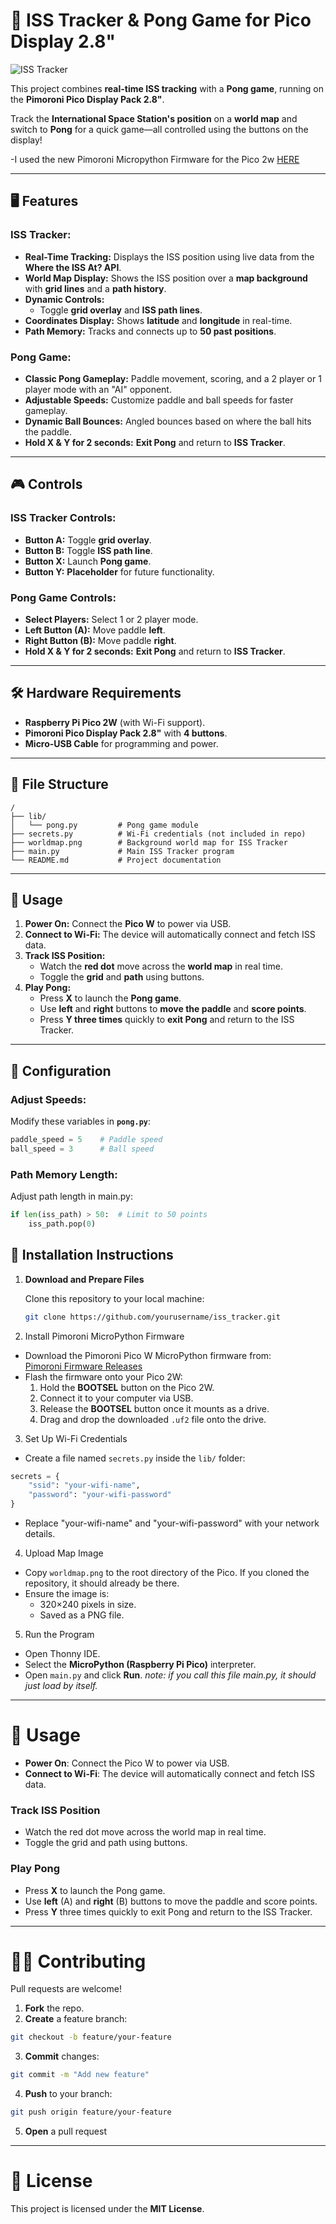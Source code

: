 # 🚀 ISS Tracker & Pong Game for Pico Display 2.8"

![ISS Tracker](https://github.com/holmesha/ISS_tracker/blob/main/IMG_6613.jpg)

This project combines **real-time ISS tracking** with a **Pong game**, running on the **Pimoroni Pico Display Pack 2.8"**.  

Track the **International Space Station's position** on a **world map** and switch to **Pong** for a quick game—all controlled using the buttons on the display!  

-I used the new Pimoroni Micropython Firmware for the Pico 2w [HERE](https://github.com/pimoroni/pimoroni-pico-rp2350/releases)

---

## 🖥️ Features

### ISS Tracker:
- **Real-Time Tracking:** Displays the ISS position using live data from the **Where the ISS At? API**.  
- **World Map Display:** Shows the ISS position over a **map background** with **grid lines** and a **path history**.  
- **Dynamic Controls:**
  - Toggle **grid overlay** and **ISS path lines**.  
- **Coordinates Display:** Shows **latitude** and **longitude** in real-time.  
- **Path Memory:** Tracks and connects up to **50 past positions**.  

### Pong Game:
- **Classic Pong Gameplay:** Paddle movement, scoring, and a 2 player or 1 player mode with an "AI" opponent.  
- **Adjustable Speeds:** Customize paddle and ball speeds for faster gameplay.  
- **Dynamic Ball Bounces:** Angled bounces based on where the ball hits the paddle.  
- **Hold X & Y for 2 seconds:** **Exit Pong** and return to **ISS Tracker**.  

---

## 🎮 Controls

### ISS Tracker Controls:
- **Button A:** Toggle **grid overlay**.  
- **Button B:** Toggle **ISS path line**.  
- **Button X:** Launch **Pong game**.  
- **Button Y:** **Placeholder** for future functionality.  

### Pong Game Controls:
- **Select Players:** Select 1 or 2 player mode.
- **Left Button (A):** Move paddle **left**.  
- **Right Button (B):** Move paddle **right**.  
- **Hold X & Y for 2 seconds:** **Exit Pong** and return to **ISS Tracker**.  

---

## 🛠️ Hardware Requirements

- **Raspberry Pi Pico 2W** (with Wi-Fi support).  
- **Pimoroni Pico Display Pack 2.8"** with **4 buttons**.  
- **Micro-USB Cable** for programming and power.

---

## 📂 File Structure

```plaintext
/
├── lib/
│   └── pong.py         # Pong game module
├── secrets.py          # Wi-Fi credentials (not included in repo)
├── worldmap.png        # Background world map for ISS Tracker
├── main.py             # Main ISS Tracker program
└── README.md           # Project documentation
```
---

## 🚀 Usage

1. **Power On:** Connect the **Pico W** to power via USB.  
2. **Connect to Wi-Fi:** The device will automatically connect and fetch ISS data.  
3. **Track ISS Position:**
   - Watch the **red dot** move across the **world map** in real time.  
   - Toggle the **grid** and **path** using buttons.  
4. **Play Pong:**
   - Press **X** to launch the **Pong game**.  
   - Use **left** and **right** buttons to **move the paddle** and **score points**.  
   - Press **Y three times** quickly to **exit Pong** and return to the ISS Tracker.  

---

## 🔧 Configuration

### Adjust Speeds:
Modify these variables in **`pong.py`**:  
```python
paddle_speed = 5    # Paddle speed
ball_speed = 3      # Ball speed
```
### Path Memory Length:
Adjust path length in main.py:
```python
if len(iss_path) > 50:  # Limit to 50 points
    iss_path.pop(0)
```
## 📝 Installation Instructions

1. **Download and Prepare Files**

   Clone this repository to your local machine:
   ```bash
   git clone https://github.com/yourusername/iss_tracker.git

2. Install Pimoroni MicroPython Firmware

- Download the Pimoroni Pico W MicroPython firmware from:  
  [Pimoroni Firmware Releases](https://github.com/pimoroni/pimoroni-pico-rp2350/releases)
- Flash the firmware onto your Pico 2W:
  1. Hold the **BOOTSEL** button on the Pico 2W.
  2. Connect it to your computer via USB.
  3. Release the **BOOTSEL** button once it mounts as a drive.
  4. Drag and drop the downloaded `.uf2` file onto the drive.

3. Set Up Wi-Fi Credentials

- Create a file named `secrets.py` inside the `lib/` folder:
```python
secrets = {
    "ssid": "your-wifi-name",
    "password": "your-wifi-password"
}
```
- Replace "your-wifi-name" and "your-wifi-password" with your network details.

4. Upload Map Image

- Copy `worldmap.png` to the root directory of the Pico. If you cloned the repository, it should already be there.
- Ensure the image is:
  - 320×240 pixels in size.
  - Saved as a PNG file.

5. Run the Program

- Open Thonny IDE.
- Select the **MicroPython (Raspberry Pi Pico)** interpreter.
- Open `main.py` and click **Run**. *note: if you call this file main.py, it should just load by itself.*

---

# 🚀 Usage

- **Power On**: Connect the Pico W to power via USB.
- **Connect to Wi-Fi**: The device will automatically connect and fetch ISS data.

### Track ISS Position
- Watch the red dot move across the world map in real time.
- Toggle the grid and path using buttons.

### Play Pong
- Press **X** to launch the Pong game.
- Use **left** (A) and **right** (B) buttons to move the paddle and score points.
- Press **Y** three times quickly to exit Pong and return to the ISS Tracker.

---

# 🧑‍💻 Contributing

Pull requests are welcome!

1. **Fork** the repo.
2. **Create** a feature branch:
  ```bash
  git checkout -b feature/your-feature
  ```
3. **Commit** changes:
  ```bash
  git commit -m "Add new feature"
  ```
4. **Push** to your branch:
  ```bash
  git push origin feature/your-feature
  ```
5. **Open** a pull request

---

# 📜 License

This project is licensed under the **MIT License**.  
